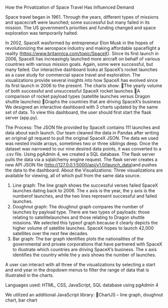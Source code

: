 How the Privatization of Space Travel Has Influenced Demand

Space travel began in 1961. Through the years, different types of missions and spacecraft were launched; some successful but many failed in its mission. The US government’s priorities and funding changed and space exploration was temporarily halted.

In 2002, SpaceX wasformed by entrepreneur Elon Musk in the hopes of revolutionizing the aerospace industry and making affordable spaceflight a reality (https://www.britannica.com/topic/SpaceX). Since its first launch in 2006, SpaceX has increasingly launched more aircraft on behalf of various countries with various mission goals. Again, some were successful, but many failed. Our interactive dashboard looks at SpaceX’s rocket launches as a case study for commercial space travel and exploration. The visualizations provide several insights into how SpaceX has evolved since its first launch in 2006 to the present. The charts show:
The yearly volume of both successful and unsuccessful SpaceX rocket launches
A comparison of rocket payload types (satellite launches versus Dragon shuttle launches)
Graphs the countries that are driving SpaceX’s business
We designed an interactive dashboard with 3 charts updated by the same set of data. To view this dashboard, the user should first start the flask server (app.py). 

The Process:
The JSON file provided by SpaceX contains 111 launches and data about each launch. Our team cleaned the data in Pandas after writing an original git request to pull the original SpaceX JSON. The data we used was nested inside arrays, sometimes two or three siblings deep. Once the dataset was narrowed to our nine desired data points, it was converted to a .csv file. Using pgAdmin 4, we created a SQL database. The flask server pulls the data via a sqlalchemy engine request. The flask server creates a new API JSON file (http://127.0.0.1:5000/api/v1.0/launch_data)and pushes the data to the dashboard.
About the Visualizations:
Three visualizations are available for viewing, all of which pull from the same data source. 
1. Line graph: The line graph shows the successful verses failed SpaceX launches dating back to 2006. The x axis is the year, the y axis is the numberof launches, and the two lines represent successful and failed launches.
2. Doughnut graph: The doughnut graph compares the number of launches by payload type. There are two types of payloads: those relating to satellitelaunches and those relating to Dragon shuttle missions. We selected this typeof graph because it clearly depicts the higher volume of satellite launches. SpaceX hopes to launch 42,000 satellites over the next few decades.
3. Bar graph: The bar graph identifies plots the nationalities of the governmental and private corporations that have partnered with SpaceX to illustrate which countries are driving SpaceX’s business. The x axis identifies the country while the y axis shows the number of launches.

A user can interact with all three of the visualizations by selecting a start and end year in the dropdown menus to filter the range of data that is illustrated in the charts.

Languages used: HTML, CSS, JavaScript, SQL database using pgAdmin 4

We utilized an additional JavaScript library: ChartJS – line graph, doughnut chart, bar chart
